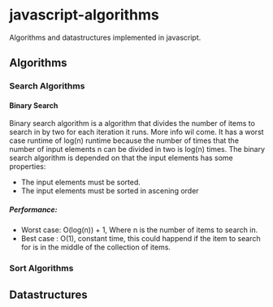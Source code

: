 # javascript-algorithms
Algorithms and datastructures implemented in javascript.
## Algorithms
### Search Algorithms
#### Binary Search
Binary search algorithm is a algorithm that divides the number of items to search in by two for each iteration it runs. More info wil come.
It has a worst case runtime of log(n) runtime because the number of times that the number of input elements n can be divided in two is log(n) times.
The binary search algorithm is depended on that the input elements has some properties:
- The input elements must be sorted.
- The input elements must be sorted in ascening order
##### Performance:
- Worst case: O(log(n)) + 1, Where n is the number of items to search in.
- Best case : O(1), constant time, this could happend if the item to search for is in the middle of the collection of items.
### Sort Algorithms
## Datastructures
